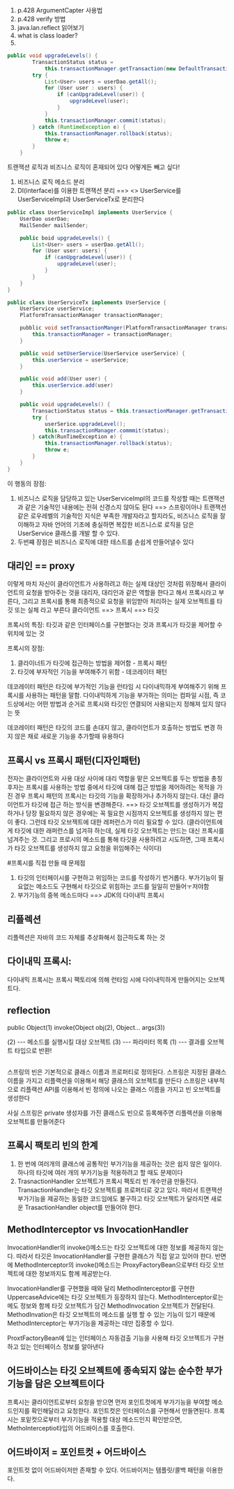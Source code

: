 1. p.428 ArgumentCapter 사용법
2. p.428 verify 방법
3. java.lan.reflect 읽어보기
4. what is class loader?
5. 

```java
public void upgradeLevels() {
		TransactionStatus status = 
			this.transactionManager.getTransaction(new DefaultTransactionDefinition());
		try {
			List<User> users = userDao.getAll();
			for (User user : users) {
				if (canUpgradeLevel(user)) {
					upgradeLevel(user);
				}
			}
			this.transactionManager.commit(status);
		} catch (RuntimeException e) {
			this.transactionManager.rollback(status);
			throw e;
		}
	}
```
트랜잭션 로직과 비즈니스 로직이 혼재되어 있다 어떻게든 빼고 싶다!
1. 비즈니스 로직 메소드 분리
2. DI(interface)를 이용한 트랜잭션 분리 ==> <<Interface>> UserService를 UserServiceImpl과 UserServiceTx로 분리한다
```java
public class UserServiceImpl implements UserService {
    UserDao userDao;
    MailSender mailSender;

    public boid upgradeLevels() {
        List<User> users = userDao.getAll();
        for (User user: users) {
            if (canUpgradeLevel(user)) {
                upgradeLevel(user);
            }
        }
    }
}

public class UserServiceTx implements UserService {
    UserService userService;
    PlatformTransactionManager transactionManager;

    pubblic void setTransactionManger(PlatformTransactionManager transactionManager) {
        this.transactionManager = transactionManager;
    }

    public void setUserService(UserService userService) {
        this.userService = userService;
    }

    public void add(User user) {
        this.userService.add(user)
    }

    public void upgradeLevels() {
        TransactionStatus status = this.transactionManager.getTransaction(new DefaultTransactionDefinition());
        try {
            userSerice.upgradeLevel();
            this.transactionManager.commmit(status);
        } catch(RunTimeException e) {
            this.transactionManager.rollback(status);
            throw e;
        }
    }
}
```
이 행동의 장점:
1. 비즈니스 로직을 담당하고 있는 UserServiceImpl의 코드를 작성할 때는 트랜잭션과 같은 기술적인 내용에는 전혀 신경스지 않아도 된다
==> 스프링이아나 트랜잭션 같은 로우레벨의 기술적인 지식은 부족한 개발자라고 할지라도, 비즈니스 로직을 잘 이해하고 자바 언어의 기초에 
충실하면 복잡한 비즈니스로 로직을 담은 UserService 클래스를 개발 할 수 있다. 
2. 두번쨰 장점은 비즈니스 로직에 대한 테스트를 손쉽게 만들어낼수 있다


## 대리인 == proxy
이렇게 마치 자신이 클라이언트가 사용하려고 하는 실제 대상인 것처럼 위장해서 클라이언트의 요청을 받아주는 것을 대리자, 대리인과 같은 역할을
한다고 해서 프록시라고 부른다, 그리고 프록시를 통해 최종적으로 요청을 위임받아 처리하는 실제 오브젝트를 타깃 또는 실체 라고 부른다
 클라이언트 ==> 프록시 ==> 타깃

 프록시의 특징:
 타깃과 같은 인터페이스를 구현했다는 것과 프록시가 타깃을 제어할 수 위치에 있는 것

 프록시의 장점:
 1. 클라이너트가 타깃에 접근하는 방법을 제어함 - 프록시 패턴
 2. 타깃에 부자적인 기능을 부여해주기 위함 - 데코레이터 패턴

 데코레이터 패턴은 타깃에 부가적인 기능을 런타임 시 다이내믹하게 부여해주기 위해 프록시를 사용하는 패턴을 말함.
 다이내믹하게 기능을 부가하는 의미는 컴파일 시점, 즉 코드상에서는 어떤 방법과 순거로 프록시와 타깃인 연결되어 사용되는지 정해져 있지 않다는 뜻

 데코레이터 패턴은 타깃의 코드를 손대지 않고, 클라이언트가 호출하는 방법도 변경 하지 않은 채로 새로운 기능을 추가할때 유용하다

 ## 프록시 vs 프록시 패턴(디자인패턴)
전자는 클라이언트와 사용 대상 사이에 대리 역할을 맡은 오브젝트를 두는 방법을 총칭
후자는 프록시를 사용하는 방법 중에서 타깃에 대해 접근 방법을 제어하려는 목적을 가진 경우
프록시 패턴의 프록시는 타깃의 기능을 확장하거나 추가하지 않는다. 대신 클라이언트가 타깃에 접근 하는 방식을 변경해준다.
==> 타깃 오브젝트를 생성하기가 복잡하거나 당장 필요하지 않은 경우에는 꼭 필요한 시점까지 오브젝트를 생성하지 않는 편이 좋다. 그런데 타깃 오브젝트에 대한 레퍼런스가 미리 필요할 수 있다. (클라이언트에게 타깃에 대한 래퍼런스를 넘겨햐 하는데, 실제 타깃 오브젝트는 만드는 대신 프록시를 넘겨주는 것. 그리고 프로시의 메소드를 통해 타깃을 사용하려고 시도하면, 그때 프록시가 타깃 오브젝트를 생성하지 않고 요청을 위임해주는 식이다)

#프록시를 직접 만들 때 문제점
1. 타깃의 인터페이시를 구현하고 위임하는 코드를 작성하기 번거롭다. 부가기능이 필요없는 메소드도 구현해서 타깃으로 위힘하는 코드를 일일히 만들어ㅜ저야함
2. 부가기능의 중복 메소드마다
==> JDK의 다이내믹 프록시

## 리플렉션
리플렉션은 자바의 코드 자체를 추상화해서 접근하도록 하는 것

## 다이내믹 프록시:
다이내믹 프록시는 프록시 팩토리에 의해 런타임 시에 다이내믹하게 만들어지는 오브젝트다.

## reflection
public Object(1) invoke(Object obj(2), Object... args(3))

(2) --- 메소드를 실행시킬 대상 오브젝트
(3) --- 파라미터 목록
(1) --- 결과를 오브젝트 타입으로 반환!


## 
스프링의 빈은 기본적으로 클래스 이름과 프로퍼티로 정의된다. 스프링은 지정된 클래스 이름을 가지고 리플랙션을 이용해서 해당 클래스의 오브젝트를 만든다
스프링은 내부적으로 리플랙션 API를 이용해서 빈 정의에 나오는 클래스 이름을 가지고 빈 오브젝트를 생성한다

사실 스프링은 private 생성자를 가진 클래스도 빈으로 등록해주면 리플렉션을 이용해 오브젝트를 만들어준다

## 프록시 팩토리 빈의 한계
1. 한 번에 여러개의 클래스에 공통적인 부가기능을 제공하는 것은 쉽지 않은 일이다. 하나의 타깃에 여러 개의 부가기능을 적용하려고 할 때도 문제이다
2. TrasnactionHandler 오브젝트가 프록시 팩토리 빈 개수만큼 만들진다. TransactionHandler는 타깃 오브젝트를 프로퍼티로 갖고 있다. 따라서 트랜잭션 부가기능을 제공하는 동일한 코드임에도 불구하고 타깃 오브젝트가 달라지면 새로운 TrasactionHandler object를 만들어야 한다.

## MethodInterceptor vs InvocationHandler
InvocationHandler의 invoke()메소드는 타깃 오브젝트에 대한 정보를 제공하지 않는다. 따라서 타깃은 InvocationHandler를 구현한 클래스가 직접 알고 있어야 한다. 반면에 MethodInterceptor의 invoke()메소드는 ProxyFactoryBean으로부터 타깃 오브젝트에 대한 정보까지도 함께 제공받는다.

InvocationHandler를 구현했을 때와 달리 MethodInterceptor를 구현한 UppercaseAdvice에는 타깃 오브젝트가 등장하지 않는다. MethodInterceptor로는 메도 정보와 함께 타깃 오브젝트가 담긴 MethodInvocation 오브젝트가 전달된다. MethodInvation은 타깃 오브젝트의 메소드를 실행 할 수 있는 기능이 있기 때문에 MethodInterceptor는 부가기능을 제공하는 데만 집중할 수 있다. 

ProxtFactoryBean에 있는 인터페이스 자동검출 기능을 사용해 타깃 오브젝트가 구현하고 있는 인터페이스 정보를 알아낸다

## 어드바이스는 타깃 오브젝트에 종속되지 않는 순수한 부가기능을 담은 오브젝트이다
프록시는 클라이언트로부터 요청을 받으면 먼저 포인트컷에게 부가기능을 부여할 메소드인지를 확인해달라고 요청한다. 포인트컷은 인터페이스를 구현해서 만들면된다. 프록시는 포잍컷으로부터 부가기능을 적용할 대상 메소드인지 확인받으면, MethoInterceptio타입의 어드바이스를 호출한다. 

## 어드바이저 = 포인트컷 + 어드바이스
포인트컷 없이 어드바이저만 존재할 수 있다.
어드바이저는 템플릿/콜백 패턴을 이용한다.
